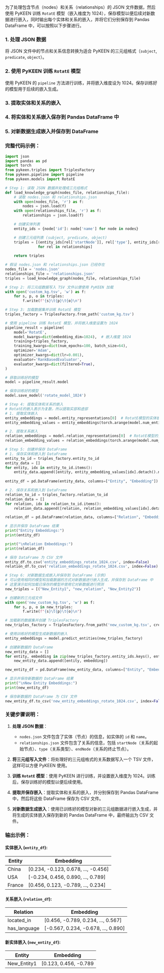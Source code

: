 为了处理包含节点（nodes）和关系（relationships）的 JSON 文件数据，然后使用 PyKEEN 训练 `RotatE` 模型（嵌入维度为 1024），保存模型以便后续对新数据进行嵌入，同时输出每个实体和关系的嵌入，并将它们分别保存到 Pandas DataFrame 中，可以按照以下步骤进行。

### 1. 处理 JSON 数据
将 JSON 文件中的节点和关系信息转换为适合 PyKEEN 的三元组格式（`subject`, `predicate`, `object`）。

### 2. 使用 PyKEEN 训练 `RotatE` 模型
使用 PyKEEN 的 `pipeline` 方法进行训练，并将嵌入维度设为 1024。保存训练好的模型用于后续的嵌入生成。

### 3. 提取实体和关系的嵌入

### 4. 将实体和关系嵌入保存到 Pandas DataFrame 中

### 5. 对新数据生成嵌入并保存到 DataFrame

### 完整代码示例：

```python
import json
import pandas as pd
import torch
from pykeen.triples import TriplesFactory
from pykeen.pipeline import pipeline
from pykeen.models import RotatE

# Step 1: 读取 JSON 数据并处理成三元组格式
def load_knowledge_graph(nodes_file, relationships_file):
    # 读取 nodes.json 和 relationships.json
    with open(nodes_file, 'r') as f:
        nodes = json.load(f)
    with open(relationships_file, 'r') as f:
        relationships = json.load(f)

    # 创建实体列表
    entity_ids = {node['id']: node['name'] for node in nodes}

    # 创建三元组列表 (subject, predicate, object)
    triples = [(entity_ids[rel['startNode']], rel['type'], entity_ids[rel['endNode']])
               for rel in relationships]
    
    return triples

# 假设 nodes.json 和 relationships.json 已经存在
nodes_file = 'nodes.json'
relationships_file = 'relationships.json'
triples = load_knowledge_graph(nodes_file, relationships_file)

# Step 2: 将三元组数据写入 TSV 文件以便使用 PyKEEN 加载
with open('custom_kg.tsv', 'w') as f:
    for s, p, o in triples:
        f.write(f"{s}\t{p}\t{o}\n")

# Step 3: 加载数据集并训练 RotatE 模型
triples_factory = TriplesFactory.from_path('custom_kg.tsv')

# 使用 pipeline 训练 RotatE 模型，并将嵌入维度设置为 1024
pipeline_result = pipeline(
    model='RotatE',
    model_kwargs=dict(embedding_dim=1024),  # 嵌入维度 1024
    training=triples_factory,
    training_kwargs=dict(num_epochs=100, batch_size=64),
    optimizer='Adam',
    optimizer_kwargs=dict(lr=0.001),
    evaluator='RankBasedEvaluator',
    evaluator_kwargs=dict(filtered=True),
)

# 获取训练好的模型
model = pipeline_result.model

# 保存训练好的模型
model.save_model('rotate_model_1024')

# Step 4: 提取实体和关系的嵌入
# RotatE的嵌入表示为复数，所以提取实部和虚部
# 1. 提取实体嵌入
entity_embeddings = model.entity_representations[0]  # RotatE模型的实体嵌入 (复数)
entity_embedding_values = entity_embeddings(torch.arange(model.num_entities))

# 2. 提取关系嵌入
relation_embeddings = model.relation_representations[0]  # RotatE模型的关系嵌入 (复数)
relation_embedding_values = relation_embeddings(torch.arange(model.num_relations))

# Step 5: 创建并保存 DataFrame
# 1. 保存实体和嵌入到 DataFrame
entity_to_id = triples_factory.entity_to_id
entity_data = []
for entity, idx in entity_to_id.items():
    entity_data.append([entity, entity_embedding_values[idx].detach().numpy()])
    
entity_df = pd.DataFrame(entity_data, columns=["Entity", "Embedding"])

# 2. 保存关系和嵌入到 DataFrame
relation_to_id = triples_factory.relation_to_id
relation_data = []
for relation, idx in relation_to_id.items():
    relation_data.append([relation, relation_embedding_values[idx].detach().numpy()])

relation_df = pd.DataFrame(relation_data, columns=["Relation", "Embedding"])

# 显示并保存 DataFrame 结果
print("Entity Embeddings:")
print(entity_df)

print("\nRelation Embeddings:")
print(relation_df)

# 保存 DataFrame 为 CSV 文件
entity_df.to_csv('entity_embeddings_rotate_1024.csv', index=False)
relation_df.to_csv('relation_embeddings_rotate_1024.csv', index=False)

# Step 6: 对新数据生成嵌入并保存到 DataFrame (示例)
# 可以使用相同的模型和加载数据的方式对新数据进行嵌入生成，并保存到 DataFrame 中
# 这里演示如何加载已保存的模型并使用它对新数据进行预测
new_triples = [("New_Entity1", "new_relation", "New_Entity2")]

# 创建新的三元组文件
with open('new_custom_kg.tsv', 'w') as f:
    for s, p, o in new_triples:
        f.write(f"{s}\t{p}\t{o}\n")

# 加载新的数据集并创建 TriplesFactory
new_triples_factory = TriplesFactory.from_path('new_custom_kg.tsv', create_inverse_triples=False)

# 使用训练好的模型生成新数据的嵌入
entity_embeddings = model.predict_entities(new_triples_factory)

# 创建新数据的 DataFrame
new_entity_data = []
for entity, embedding in zip(new_triples_factory.entity_ids.keys(), entity_embeddings):
    new_entity_data.append([entity, embedding])

new_entity_df = pd.DataFrame(new_entity_data, columns=["Entity", "Embedding"])

# 显示并保存新数据的 DataFrame 结果
print("\nNew Entity Embeddings:")
print(new_entity_df)

# 保存新数据的 DataFrame 为 CSV 文件
new_entity_df.to_csv('new_entity_embeddings_rotate_1024.csv', index=False)
```

### 关键步骤说明：

1. **处理 JSON 数据**：
   - `nodes.json` 文件包含了实体（节点）的信息，如实体的 `id` 和 `name`。
   - `relationships.json` 文件包含了关系的信息，包括 `startNode`（关系的起始节点）、`type`（关系类型）、`endNode`（关系的终止节点）。

2. **将三元组写入文件**：将处理好的三元组格式的关系数据写入一个 TSV 文件，这样可以方便 PyKEEN 使用。

3. **训练 `RotatE` 模型**：使用 PyKEEN 进行训练，并设置嵌入维度为 1024。训练后，保存训练好的模型以便后续使用。

4. **提取并保存嵌入**：提取实体和关系的嵌入，并分别保存到 Pandas DataFrame 中，然后将这些 DataFrame 保存为 CSV 文件。

5. **对新数据生成嵌入**：使用已训练好的模型对新的三元组数据进行嵌入生成，并将生成的实体嵌入保存到新的 Pandas DataFrame 中，最终输出为 CSV 文件。

### 输出示例：

#### 实体嵌入 (`entity_df`):
| Entity  | Embedding                              |
|---------|----------------------------------------|
| China   | [0.234, -0.123, 0.678, ..., -0.456]    |
| USA     | [-0.234, 0.456, 0.890, ..., 0.789]     |
| France  | [0.456, 0.123, -0.789, ..., 0.234]     |

#### 关系嵌入 (`relation_df`):
| Relation     | Embedding                          |
|--------------|------------------------------------|
| located_in   | [0.456, -0.789, 0.234, ..., 0.567] |
| has_language | [-0.567, 0.234, -0.678, ..., 0.890]|

#### 新实体嵌入 (`new_entity_df`):
| Entity     | Embedding                          |
|------------|------------------------------------|
| New_Entity1| [0.123, 0.456, -0.789
